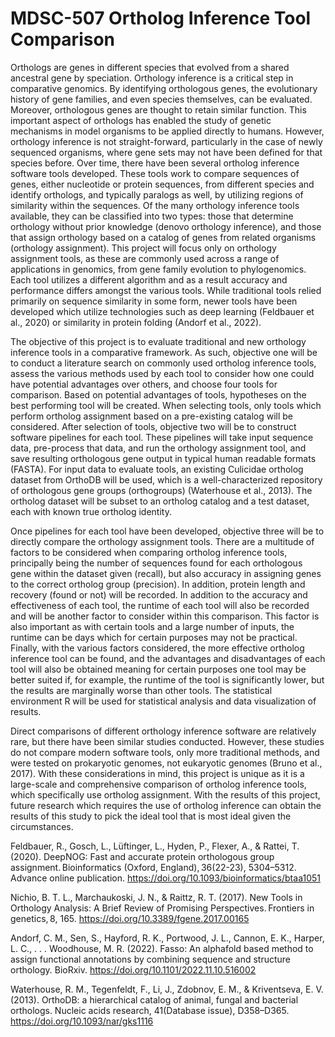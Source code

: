 # MDSC-507 Ortholog Inference Tool Comparison
Orthologs are genes in different species that evolved from a shared ancestral gene by speciation. Orthology inference is a critical step in comparative genomics. By identifying orthologous genes, the evolutionary history of gene families, and even species themselves, can be evaluated. Moreover, orthologous genes are thought to retain similar function. This important aspect of orthologs has enabled the study of genetic mechanisms in model organisms to be applied directly to humans. However, orthology inference is not straight-forward, particularly in the case of newly sequenced organisms, where gene sets may not have been defined for that species before. Over time, there have been several ortholog inference software tools developed. These tools work to compare sequences of genes, either nucleotide or protein sequences, from different species and identify orthologs, and typically paralogs as well, by utilizing regions of similarity within the sequences. Of the many orthology inference tools available, they can be classified into two types: those that determine orthology without prior knowledge (denovo orthology inference), and those that assign orthology based on a catalog of genes from related organisms (orthology assignment). This project will focus only on orthology assignment tools, as these are commonly used across a range of applications in genomics, from gene family evolution to phylogenomics. Each tool utilizes a different algorithm and as a result accuracy and performance differs amongst the various tools. While traditional tools relied primarily on sequence similarity in some form, newer tools have been developed which utilize technologies such as deep learning (Feldbauer et al., 2020) or similarity in protein folding (Andorf et al., 2022).   

 

The objective of this project is to evaluate traditional and new orthology inference tools in a comparative framework. As such, objective one will be to conduct a literature search on commonly used ortholog inference tools, assess the various methods used by each tool to consider how one could have potential advantages over others, and choose four tools for comparison. Based on potential advantages of tools, hypotheses on the best performing tool will be created. When selecting tools, only tools which perform ortholog assignment based on a pre-existing catalog will be considered. After selection of tools, objective two will be to construct software pipelines for each tool. These pipelines will take input sequence data, pre-process that data, and run the orthology assignment tool, and save resulting orthologous gene output in typical human readable formats (FASTA). For input data to evaluate tools, an existing Culicidae ortholog dataset from OrthoDB will be used, which is a well-characterized repository of orthologous gene groups (orthogroups) (Waterhouse et al., 2013). The ortholog dataset will be subset to an ortholog catalog and a test dataset, each with known true ortholog identity.  

 

Once pipelines for each tool have been developed, objective three will be to directly compare the orthology assignment tools. There are a multitude of factors to be considered when comparing ortholog inference tools, principally being the number of sequences found for each orthologous gene within the dataset given (recall), but also accuracy in assigning genes to the correct ortholog group (precision). In addition, protein length and recovery (found or not) will be recorded. In addition to the accuracy and effectiveness of each tool, the runtime of each tool will also be recorded and will be another factor to consider within this comparison. This factor is also important as with certain tools and a large number of inputs, the runtime can be days which for certain purposes may not be practical. Finally, with the various factors considered, the more effective ortholog inference tool can be found, and the advantages and disadvantages of each tool will also be obtained meaning for certain purposes one tool may be better suited if, for example, the runtime of the tool is significantly lower, but the results are marginally worse than other tools. The statistical environment R will be used for statistical analysis and data visualization of results.  

 

Direct comparisons of different orthology inference software are relatively rare, but there have been similar studies conducted. However, these studies do not compare modern software tools, only more traditional methods, and were tested on prokaryotic genomes, not eukaryotic genomes (Bruno et al., 2017). With these considerations in mind, this project is unique as it is a large-scale and comprehensive comparison of ortholog inference tools, which specifically use ortholog assignment. With the results of this project, future research which requires the use of ortholog inference can obtain the results of this study to pick the ideal tool that is most ideal given the circumstances.  

 

Feldbauer, R., Gosch, L., Lüftinger, L., Hyden, P., Flexer, A., & Rattei, T. (2020). DeepNOG: Fast and accurate protein orthologous group assignment. Bioinformatics (Oxford, England), 36(22-23), 5304–5312. Advance online publication. https://doi.org/10.1093/bioinformatics/btaa1051 

 

Nichio, B. T. L., Marchaukoski, J. N., & Raittz, R. T. (2017). New Tools in Orthology Analysis: A Brief Review of Promising Perspectives. Frontiers in genetics, 8, 165. https://doi.org/10.3389/fgene.2017.00165 

 

Andorf, C. M., Sen, S., Hayford, R. K., Portwood, J. L., Cannon, E. K., Harper, L. C., . . . Woodhouse, M. R. (2022). Fasso: An alphafold based method to assign functional annotations by combining sequence and structure orthology. BioRxiv. https://doi.org/10.1101/2022.11.10.516002 

 

Waterhouse, R. M., Tegenfeldt, F., Li, J., Zdobnov, E. M., & Kriventseva, E. V. (2013). OrthoDB: a hierarchical catalog of animal, fungal and bacterial orthologs. Nucleic acids research, 41(Database issue), D358–D365. https://doi.org/10.1093/nar/gks1116 
